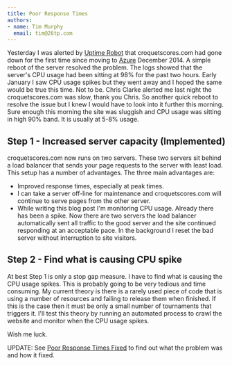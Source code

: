 ```yaml
---
title: Poor Response Times
authors: 
- name: Tim Murphy
  email: tim@26tp.com
---
```

Yesterday I was alerted by [Uptime Robot](http://uptimerobot.com/) that croquetscores.com had gone down for the first time since moving to [Azure](http://www.azure.com) December 2014. A simple reboot of the server resolved the problem. The logs showed that the server's CPU usage had been sitting at 98% for the past two hours. Early January I saw CPU usage spikes but they went away and I hoped the same would be true this time. Not to be. Chris Clarke alerted me last night the croquetscores.com was slow, thank you Chris. So another quick reboot to resolve the issue but I knew I would have to look into it further this morning. Sure enough this morning the site was sluggish and CPU usage was sitting in high 90% band. It is usually at 5-8% usage.

## Step 1 - Increased server capacity (Implemented)

croquetscores.com now runs on two servers. These two servers sit behind a load balancer that sends your page requests to the server with least load. This setup has a number of advantages. The three main advantages are:

- Improved response times, especially at peak times.
- I can take a server off-line for maintenance and croquetscores.com will continue to serve pages from the other server.
- While writing this blog post I'm monitoring CPU usage. Already there has been a spike. Now there are two servers the load balancer automatically sent all traffic to the good server and the site continued responding at an acceptable pace. In the background I reset the bad server without interruption to site visitors.

## Step 2 - Find what is causing CPU spike

At best Step 1 is only a stop gap measure. I have to find what is causing the CPU usage spikes. This is probably going to be very tedious and time consuming. My current theory is there is a rarely used piece of code that is using a number of resources and failing to release them when finished. If this is the case then it must be only a small number of tournaments that triggers it. I'll test this theory by running an automated process to crawl the website and monitor when the CPU usage spikes.

Wish me luck.

UPDATE: See [Poor Response Times Fixed](poor-response-times-fixed) to find out what the problem was and how it fixed.
